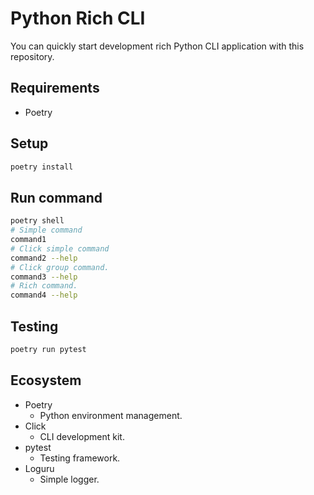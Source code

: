 # Python Rich CLI

You can quickly start development rich Python CLI application with this repository.

## Requirements

* Poetry

## Setup

```sh
poetry install
```

## Run command

```sh
poetry shell
# Simple command
command1
# Click simple command
command2 --help
# Click group command.
command3 --help
# Rich command.
command4 --help
```

## Testing

```sh
poetry run pytest
```

## Ecosystem

* Poetry
   * Python environment management.
* Click
   * CLI development kit.
* pytest
   * Testing framework.
* Loguru
   * Simple logger.
